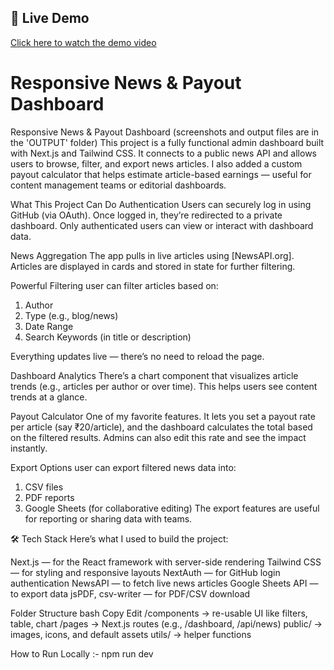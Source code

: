 ## 🎥 Live Demo
[Click here to watch the demo video](https://drive.google.com/file/d/1qPevInLBUEw05xKPKTfeOhA_hjKjXr8r/view?usp=sharing)

# Responsive News & Payout Dashboard
Responsive News & Payout Dashboard (screenshots and output files are in the 'OUTPUT' folder)
This project is a fully functional admin dashboard built with Next.js and Tailwind CSS. It connects to a public news API and allows users to browse, filter, and export news articles. I also added a custom payout calculator that helps estimate article-based earnings — useful for content management teams or editorial dashboards.

What This Project Can Do
Authentication
Users can securely log in using GitHub (via OAuth). Once logged in, they’re redirected to a private dashboard. Only authenticated users can view or interact with dashboard data.

News Aggregation
The app pulls in live articles using [NewsAPI.org]. Articles are displayed in cards and stored in state for further filtering.

Powerful Filtering
user can filter articles based on:
1) Author
2) Type (e.g., blog/news)
3) Date Range
4) Search Keywords (in title or description)

Everything updates live — there’s no need to reload the page.

Dashboard Analytics
There’s a chart component that visualizes article trends (e.g., articles per author or over time). This helps users see content trends at a glance.

Payout Calculator
One of my favorite features. It lets you set a payout rate per article (say ₹20/article), and the dashboard calculates the total based on the filtered results. Admins can also edit this rate and see the impact instantly.

Export Options
user can export filtered news data into:
1) CSV files
2) PDF reports
3) Google Sheets (for collaborative editing)
The export features are useful for reporting or sharing data with teams.

🛠 Tech Stack
Here’s what I used to build the project:

Next.js — for the React framework with server-side rendering
Tailwind CSS — for styling and responsive layouts
NextAuth — for GitHub login authentication
NewsAPI — to fetch live news articles
Google Sheets API — to export data
jsPDF, csv-writer — for PDF/CSV download

Folder Structure
bash
Copy
Edit
/components      → re-usable UI like filters, table, chart
/pages           → Next.js routes (e.g., /dashboard, /api/news)
public/          → images, icons, and default assets
utils/           → helper functions


How to Run Locally :- npm run dev

